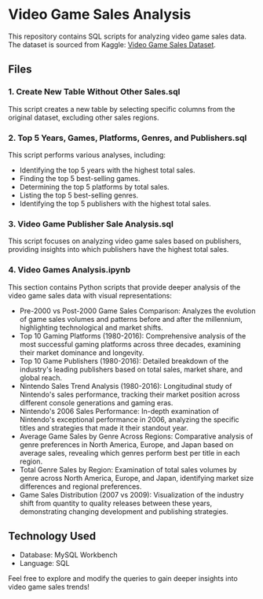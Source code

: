 # Video Game Sales Analysis

This repository contains SQL scripts for analyzing video game sales data. The dataset is sourced from Kaggle: [Video Game Sales Dataset](https://www.kaggle.com/datasets/gregorut/videogamesales/data).

## Files

### 1. Create New Table Without Other Sales.sql
This script creates a new table by selecting specific columns from the original dataset, excluding other sales regions.

### 2. Top 5 Years, Games, Platforms, Genres, and Publishers.sql
This script performs various analyses, including:
- Identifying the top 5 years with the highest total sales.
- Finding the top 5 best-selling games.
- Determining the top 5 platforms by total sales.
- Listing the top 5 best-selling genres.
- Identifying the top 5 publishers with the highest total sales.

### 3. Video Game Publisher Sale Analysis.sql
This script focuses on analyzing video game sales based on publishers, providing insights into which publishers have the highest total sales.

### 4. Video Games Analysis.ipynb
This section contains Python scripts that provide deeper analysis of the video game sales data with visual representations:
- Pre-2000 vs Post-2000 Game Sales Comparison: Analyzes the evolution of game sales volumes and patterns before and after the millennium, highlighting technological and market shifts.
- Top 10 Gaming Platforms (1980-2016): Comprehensive analysis of the most successful gaming platforms across three decades, examining their market dominance and longevity.
- Top 10 Game Publishers (1980-2016): Detailed breakdown of the industry's leading publishers based on total sales, market share, and global reach.
- Nintendo Sales Trend Analysis (1980-2016): Longitudinal study of Nintendo's sales performance, tracking their market position across different console generations and gaming eras.
- Nintendo's 2006 Sales Performance: In-depth examination of Nintendo's exceptional performance in 2006, analyzing the specific titles and strategies that made it their standout year.
- Average Game Sales by Genre Across Regions: Comparative analysis of genre preferences in North America, Europe, and Japan based on average sales, revealing which genres perform best per title in each region.
- Total Genre Sales by Region: Examination of total sales volumes by genre across North America, Europe, and Japan, identifying market size differences and regional preferences.
- Game Sales Distribution (2007 vs 2009): Visualization of the industry shift from quantity to quality releases between these years, demonstrating changing development and publishing strategies.


## Technology Used
- Database: MySQL Workbench
- Language: SQL

Feel free to explore and modify the queries to gain deeper insights into video game sales trends!

